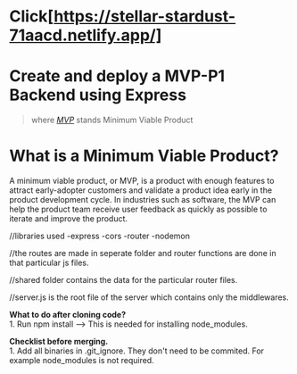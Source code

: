 # Click[https://stellar-stardust-71aacd.netlify.app/]



# Create and deploy a MVP-P1 Backend using Express

>  where <i>[MVP](https://www.productplan.com/glossary/minimum-viable-product/)</i> stands Minimum Viable Product

# What is a Minimum Viable Product?

A minimum viable product, or MVP, is a product with enough features to attract early-adopter customers and validate a product idea early in the product development cycle. In industries such as software, the MVP can help the product team receive user feedback as quickly as possible to iterate and improve the product.










//libraries used
        -express
        -cors
        -router
        -nodemon

//the routes are made in seperate folder and router functions are done in that particular js files.

//shared folder contains the data for the particular router files.

//server.js is the root file of the server which contains only the middlewares.

**What to do after cloning code?**
<br/>1. Run npm install --> This is needed for installing node_modules.


**Checklist before merging.**
<br/>1. Add all binaries in .git_ignore. They don't need to be commited. For example node_modules is not required.

